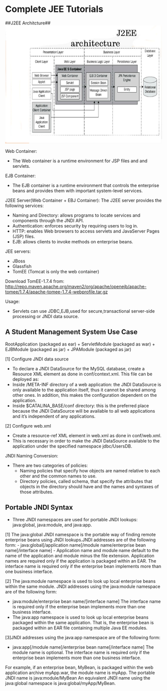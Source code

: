 Complete JEE Tutorials
======================

##J2EE Architcture##
![alt](./docs//j2ee-introduction.jpg)

Web Container:
- The Web container is a runtime environment for JSP files and and servlets.

EJB Container:
- The EJB container is a runtime environment that controls the enterprise beans and provides
  them with important system-level services.

J2EE Server(Web Container + EBJ Container):
The J2EE server provides the following services:
- Naming and Directory: allows programs to locate services and components through the JNDI API.
- Authentication: enforces security by requiring users to log in.
- HTTP: enables Web browsers to access servlets and JavaServer Pages (JSP) files.
- EJB: allows clients to invoke methods on enterprise beans.

JEE servers:
- JBoss
- Glassfish
- TomEE (Tomcat is only the web container)

Download TomEE-1.7.4 from: <http://repo.maven.apache.org/maven2/org/apache/openejb/apache-tomee/1.7.4/apache-tomee-1.7.4-webprofile.tar.gz> 

Usage:
- Servlets can use JDBC,EJB,used for secure,transactional server-side processing or JNDI data source.

A Student Management System Use Case
------------------------------------

RootApplication (packaged as ear)
     + ServletModule (packaged as war)
     + EJBModule (packaged as jar)
     + JPAModule (packaged as jar)

[1] Configure JNDI data source
- To declare a JNDI DataSource for the MySQL database, create a Resource XML element as done in conf/context.xml.
  This file can be deployed as:
- Inside /META-INF directory of a web application: the JNDI DataSource is only available to the application itself,
  thus it cannot be shared among other ones. In addition, this makes the configuration dependent on the application.
- Inside $CATALINA_BASE/conf directory: this is the preferred place because the JNDI DataSource will be available to
  all web applications and it’s independent of any applications.

[2] Configure web.xml
- Create a resource-ref XML element in web.xml as done in conf/web.xml.
- This is necessary in order to make the JNDI DataSource available to the application under the specified namespace jdbc/UsersDB.

JNDI Naming Conversion:
- There are two categories of policies:
  - Naming policies that specify how objects are named relative to each other and the common names to use.
  - Directory policies, called schema, that specify the attributes that objects in the directory should have
    and the names and syntaxes of those attributes.

Portable JNDI Syntax
---------------------
- Three JNDI namespaces are used for portable JNDI lookups: java:global, java:module, and java:app.

[1] The java:global JNDI namespace is the portable way of finding remote enterprise beans using JNDI
    lookups.JNDI addresses are of the following form:
    - java:global[/application name]/module name/enterprise bean name[/interface name]
    - Application name and module name default to the name of the application and module minus the
      file extension. Application names are required only if the application is packaged within an EAR.
      The interface name is required only if the enterprise bean implements more than one business interface.

[2] The java:module namespace is used to look up local enterprise beans within the same module.
    JNDI addresses using the java:module namespace are of the following form:
   - java:module/enterprise bean name/[interface name]
     The interface name is required only if the enterprise bean implements more than one business interface.
   - The java:app namespace is used to look up local enterprise beans packaged within the same
     application. That is, the enterprise bean is packaged within an EAR file containing multiple
     Java EE modules.

[3]JNDI addresses using the java:app namespace are of the following form:
   - java:app[/module name]/enterprise bean name[/interface name]
     The module name is optional. The interface name is required only if the enterprise bean
     implements more than one business interface.


For example, if an enterprise bean, MyBean, is packaged within the web application archive myApp.war,
the module name is myApp. The portable JNDI name is java:module/MyBean An equivalent JNDI name using
the java:global namespace is java:global/myApp/MyBean.

